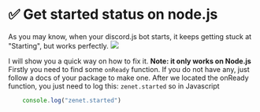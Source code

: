 
# ✅ Get started status on node.js

As you may know, when your discord.js bot starts, it keeps getting stuck at "Starting", but works perfectly.
![](https://cdn.discordapp.com/attachments/911733230795911230/951175606803005570/2r2yr.png)

I will show you a quick way on how to fix it. **Note: it only works on Node.js**
Firstly you need to find some `onReady` function. If you do not have any, just follow a docs of your package to make one. After we located the onReady function, you just need to log this:
`zenet.started` so in Javascript 

```jsx title="onReady.js"
    console.log("zenet.started")
```



